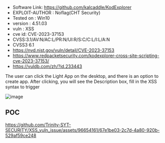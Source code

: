 + Software Link: https://github.com/kalcaddle/KodExplorer
+ EXPLOIT-AUTHOR : Noflag(CHT Security)
+ Tested on : Win10
+ version : 4.51.03
+ vuln : XSS
+ cve id: CVE-2023-37153
+ CVSS:3.1/AV:N/AC:L/PR:N/UI:R/S:C/C:L/I:L/A:N
+ CVSS3 6.1
+ https://nvd.nist.gov/vuln/detail/CVE-2023-37153
+ https://www.redpacketsecurity.com/kodexplorer-cross-site-scripting-cve-2023-37153/
+ https://vuldb.com/zh/?id.233443

The user can click the Light App on the desktop, and there is an option to create app. After clicking, you will see the Description box, fill in the XSS syntax to trigger

![image](https://github.com/Trinity-SYT-SECURITY/XSS_vuln_issue/assets/96654161/74fb387a-3486-42fd-9fd6-244126fd0b6f)

## POC
https://github.com/Trinity-SYT-SECURITY/XSS_vuln_issue/assets/96654161/67e1be03-2c7d-4a80-920b-529af59ce248

